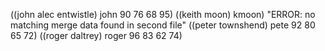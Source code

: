 ((john alec entwistle) john 90 76 68 95)
((keith moon) kmoon) "ERROR: no matching merge data found in second file"
((peter townshend) pete 92 80 65 72)
((roger daltrey) roger 96 83 62 74)
